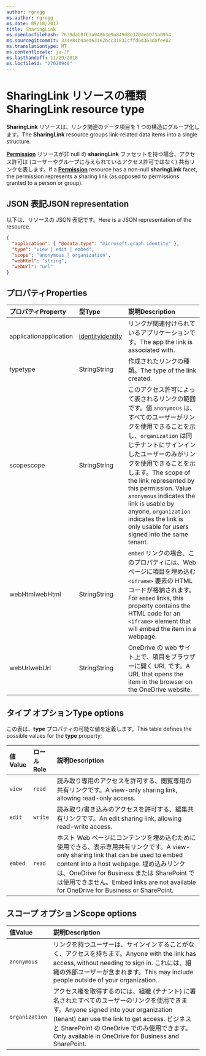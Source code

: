 ```yaml
---
author: rgregg
ms.author: rgregg
ms.date: 09/10/2017
title: SharingLink
ms.openlocfilehash: 7639dab9f63a948b3e9a849d8d320de60f5a0954
ms.sourcegitcommit: 334e84b4aed63162bcc31831cffd6d363dafee02
ms.translationtype: MT
ms.contentlocale: ja-JP
ms.lasthandoff: 11/29/2018
ms.locfileid: "27020940"
---
```

# <a name="sharinglink-resource-type"></a><span data-ttu-id="c789b-102">SharingLink リソースの種類</span><span class="sxs-lookup"><span data-stu-id="c789b-102">SharingLink resource type</span></span>

<span data-ttu-id="c789b-103">**SharingLink** リソースは、リンク関連のデータ項目を 1 つの構造にグループ化します。</span><span class="sxs-lookup"><span data-stu-id="c789b-103">The **SharingLink** resource groups link-related data items into a single structure.</span></span>

<span data-ttu-id="c789b-104">[**Permission**](permission.md) リソースが非 null の **sharingLink** ファセットを持つ場合、アクセス許可は (ユーザーやグループに与えられているアクセス許可ではなく) 共有リンクを表します。</span><span class="sxs-lookup"><span data-stu-id="c789b-104">If a [**Permission**](permission.md) resource has a non-null **sharingLink** facet, the permission represents a sharing link (as opposed to permissions granted to a person or group).</span></span>

## <a name="json-representation"></a><span data-ttu-id="c789b-105">JSON 表記</span><span class="sxs-lookup"><span data-stu-id="c789b-105">JSON representation</span></span>

<span data-ttu-id="c789b-106">以下は、リソースの JSON 表記です。</span><span class="sxs-lookup"><span data-stu-id="c789b-106">Here is a JSON representation of the resource.</span></span>

<!-- {
  "blockType": "resource",
  "optionalProperties": [ "application", "scope" ],
  "@odata.type": "microsoft.graph.sharingLink"
}-->

```json
{
  "application": { "@odata.type": "microsoft.graph.identity" },
  "type": "view | edit | embed",
  "scope": "anonymous | organization",
  "webHtml": "string",
  "webUrl": "url"
}
```

## <a name="properties"></a><span data-ttu-id="c789b-107">プロパティ</span><span class="sxs-lookup"><span data-stu-id="c789b-107">Properties</span></span>

| <span data-ttu-id="c789b-108">プロパティ</span><span class="sxs-lookup"><span data-stu-id="c789b-108">Property</span></span>    | <span data-ttu-id="c789b-109">型</span><span class="sxs-lookup"><span data-stu-id="c789b-109">Type</span></span>          | <span data-ttu-id="c789b-110">説明</span><span class="sxs-lookup"><span data-stu-id="c789b-110">Description</span></span>
|:------------|:--------------|:-------------------------------------
| <span data-ttu-id="c789b-111">application</span><span class="sxs-lookup"><span data-stu-id="c789b-111">application</span></span> | <span data-ttu-id="c789b-112">[identity][]</span><span class="sxs-lookup"><span data-stu-id="c789b-112">[identity][]</span></span>  | <span data-ttu-id="c789b-113">リンクが関連付けられているアプリケーションです。</span><span class="sxs-lookup"><span data-stu-id="c789b-113">The app the link is associated with.</span></span>
| <span data-ttu-id="c789b-114">type</span><span class="sxs-lookup"><span data-stu-id="c789b-114">type</span></span>        | <span data-ttu-id="c789b-115">String</span><span class="sxs-lookup"><span data-stu-id="c789b-115">String</span></span>        | <span data-ttu-id="c789b-116">作成されたリンクの種類。</span><span class="sxs-lookup"><span data-stu-id="c789b-116">The type of the link created.</span></span>
| <span data-ttu-id="c789b-117">scope</span><span class="sxs-lookup"><span data-stu-id="c789b-117">scope</span></span>       | <span data-ttu-id="c789b-118">String</span><span class="sxs-lookup"><span data-stu-id="c789b-118">String</span></span>        | <span data-ttu-id="c789b-p101">このアクセス許可によって表されるリンクの範囲です。値 `anonymous` は、すべてのユーザーがリンクを使用できることを示し、`organization` は同じテナントにサインインしたユーザーのみがリンクを使用できることを示します。</span><span class="sxs-lookup"><span data-stu-id="c789b-p101">The scope of the link represented by this permission. Value `anonymous` indicates the link is usable by anyone, `organization` indicates the link is only usable for users signed into the same tenant.</span></span>
| <span data-ttu-id="c789b-121">webHtml</span><span class="sxs-lookup"><span data-stu-id="c789b-121">webHtml</span></span>     | <span data-ttu-id="c789b-122">String</span><span class="sxs-lookup"><span data-stu-id="c789b-122">String</span></span>        | <span data-ttu-id="c789b-123">`embed` リンクの場合、このプロパティには、Web ページに項目を埋め込む `<iframe>` 要素の HTML コードが格納されます。</span><span class="sxs-lookup"><span data-stu-id="c789b-123">For `embed` links, this property contains the HTML code for an `<iframe>` element that will embed the item in a webpage.</span></span>
| <span data-ttu-id="c789b-124">webUrl</span><span class="sxs-lookup"><span data-stu-id="c789b-124">webUrl</span></span>      | <span data-ttu-id="c789b-125">String</span><span class="sxs-lookup"><span data-stu-id="c789b-125">String</span></span>        | <span data-ttu-id="c789b-126">OneDrive の web サイト上で、項目をブラウザーに開く URL です。</span><span class="sxs-lookup"><span data-stu-id="c789b-126">A URL that opens the item in the browser on the OneDrive website.</span></span>

[Identity]: identity.md

## <a name="type-options"></a><span data-ttu-id="c789b-128">タイプ オプション</span><span class="sxs-lookup"><span data-stu-id="c789b-128">Type options</span></span>

<span data-ttu-id="c789b-129">この表は、**type** プロパティの可能な値を定義します。</span><span class="sxs-lookup"><span data-stu-id="c789b-129">This table defines the possible values for the **type** property:</span></span>

| <span data-ttu-id="c789b-130">値</span><span class="sxs-lookup"><span data-stu-id="c789b-130">Value</span></span>   | <span data-ttu-id="c789b-131">ロール</span><span class="sxs-lookup"><span data-stu-id="c789b-131">Role</span></span>    | <span data-ttu-id="c789b-132">説明</span><span class="sxs-lookup"><span data-stu-id="c789b-132">Description</span></span>
|:--------|:--------|:---------------------------------------------------------
| `view`  | `read`  | <span data-ttu-id="c789b-133">読み取り専用のアクセスを許可する、閲覧専用の共有リンクです。</span><span class="sxs-lookup"><span data-stu-id="c789b-133">A view-only sharing link, allowing read-only access.</span></span>
| `edit`  | `write` | <span data-ttu-id="c789b-134">読み取り/書き込みのアクセスを許可する、編集共有リンクです。</span><span class="sxs-lookup"><span data-stu-id="c789b-134">An edit sharing link, allowing read-write access.</span></span>
| `embed` | `read`  | <span data-ttu-id="c789b-135">ホスト Web ページにコンテンツを埋め込むために使用できる、表示専用共有リンクです。</span><span class="sxs-lookup"><span data-stu-id="c789b-135">A view-only sharing link that can be used to embed content into a host webpage.</span></span> <span data-ttu-id="c789b-136">埋め込みリンクは、OneDrive for Business または SharePoint では使用できません。</span><span class="sxs-lookup"><span data-stu-id="c789b-136">Embed links are not available for OneDrive for Business or SharePoint.</span></span>

## <a name="scope-options"></a><span data-ttu-id="c789b-137">スコープ オプション</span><span class="sxs-lookup"><span data-stu-id="c789b-137">Scope options</span></span>

| <span data-ttu-id="c789b-138">値</span><span class="sxs-lookup"><span data-stu-id="c789b-138">Value</span></span>          | <span data-ttu-id="c789b-139">説明</span><span class="sxs-lookup"><span data-stu-id="c789b-139">Description</span></span>
|:---------------|:------------------------------------------------------------
| `anonymous`    | <span data-ttu-id="c789b-140">リンクを持つユーザーは、サインインすることがなく、アクセスを持ちます。</span><span class="sxs-lookup"><span data-stu-id="c789b-140">Anyone with the link has access, without needing to sign in.</span></span> <span data-ttu-id="c789b-141">これには、組織の外部ユーザーが含まれます。</span><span class="sxs-lookup"><span data-stu-id="c789b-141">This may include people outside of your organization.</span></span>
| `organization` | <span data-ttu-id="c789b-142">アクセス権を取得するのには、組織 (テナント) に署名されたすべてのユーザーのリンクを使用できます。</span><span class="sxs-lookup"><span data-stu-id="c789b-142">Anyone signed into your organization (tenant) can use the link to get access.</span></span> <span data-ttu-id="c789b-143">ビジネスと SharePoint の OneDrive でのみ使用できます。</span><span class="sxs-lookup"><span data-stu-id="c789b-143">Only available in OneDrive for Business and SharePoint.</span></span>

<!-- uuid: 8fcb5dbc-d5aa-4681-8e31-b001d5168d79
2015-10-25 14:57:30 UTC -->
<!-- {
  "type": "#page.annotation",
  "description": "The sharing link facet provides information about how a file is shared.",
  "keywords": "sharing,sharing link, sharing url, webUrl",
  "section": "documentation",
  "suppressions": [
    "Warning: /api-reference/v1.0/resources/sharinglink.md:
      Found potential enums in resource example that weren't defined in a table:(view,edit,embed) are in resource, but () are in table",
    "Warning: /api-reference/v1.0/resources/sharinglink.md:
      Found potential enums in resource example that weren't defined in a table:(anonymous,organization) are in resource, but () are in table"
  ],
  "tocPath": "Facets/SharingLink"
} -->
